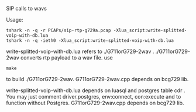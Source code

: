 SIP calls to wavs 

Usage:
```
tshark -n -q -r PCAPs/sip-rtp-g729a.pcap -Xlua_script:write-splitted-voip-with-db.lua
tshark -n -q -ieth0 -Xlua_script:write-splitted-voip-with-db.lua
```

write-splitted-voip-with-db.lua refers to ./G711orG729-2wav . ./G711orG729-2wav converts rtp payload to a wav file.
use
```
make
```
to build ./G711orG729-2wav. G711orG729-2wav.cpp depends on bcg729 lib. 

write-splitted-voip-with-db.lua depends on luasql and postgres table cdr . 
You may just comment driver.postgres, env:connect, con:execute and to function without Postgres.
G711orG729-2wav.cpp depends on bcg729 lib.  
